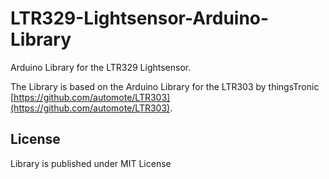 # LTR329-Lightsensor-Arduino-Library

Arduino Library for the LTR329 Lightsensor. 

The Library is based on the Arduino Library for the LTR303 by thingsTronic [https://github.com/automote/LTR303](https://github.com/automote/LTR303).

## License

Library is published under MIT License